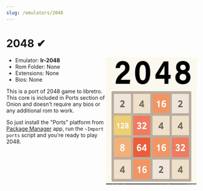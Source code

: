 ```yaml
---
slug: /emulators/2048
---
```


# 2048 ✔

<img src="https://raw.githubusercontent.com/OnionUI/Onion/main/static/packages/Emu/Ports%20Collection/Roms/PORTS/Imgs/2048.png" align="right" width="240" />

- Emulator: **lr-2048**
- Rom Folder: None
- Extensions: None
- Bios: None


This is a port of 2048 game to libretro.
This core is included in Ports section of Onion and doesn't require any bios or any additional rom to work.

So just install the "Ports" platform from [Package Manager](/docs/apps/package-manager) app, run the `~Import ports` script and you're ready to play 2048.